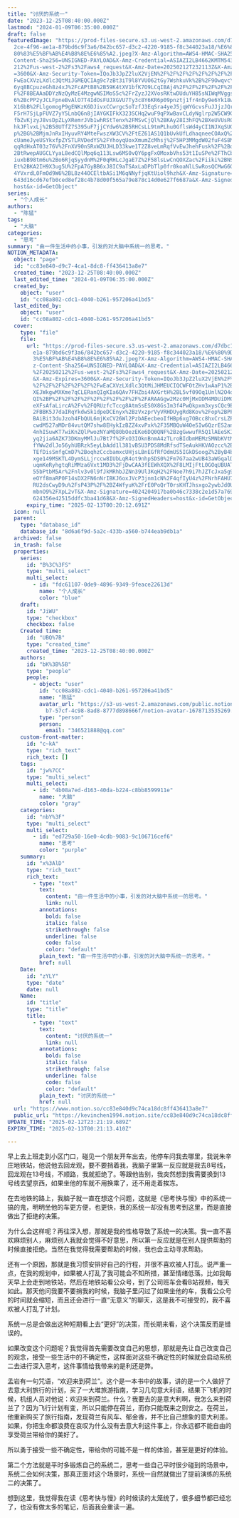 ```yaml
---
title: "讨厌的系统一"
date: "2023-12-25T08:40:00.000Z"
lastmod: "2024-01-09T06:35:00.000Z"
draft: false
featuredImage: "https://prod-files-secure.s3.us-west-2.amazonaws.com/d7dbc101-8\
  2ce-4f96-ae1a-879bd6c9f3a6/842bc657-d3c2-4220-9185-f8c344023a18/%E6%80%9D%E8%\
  80%83%E5%BF%AB%E4%B8%8E%E6%85%A2.jpeg?X-Amz-Algorithm=AWS4-HMAC-SHA256&X-Amz-\
  Content-Sha256=UNSIGNED-PAYLOAD&X-Amz-Credential=ASIAZI2LB4662KMTM543%2F20250\
  212%2Fus-west-2%2Fs3%2Faws4_request&X-Amz-Date=20250212T232113Z&X-Amz-Expires\
  =3600&X-Amz-Security-Token=IQoJb3JpZ2luX2VjEN%2F%2F%2F%2F%2F%2F%2F%2F%2F%2F%2\
  FwEaCXVzLXdlc3QtMiJGMEQCIAg9c7zBt3iT9l8YVUO62tGy7WshkuVk%2B%2F9OwqvcYmRIAiAaS\
  6yq8BCpuzeGh8z4xJ%2FcAPtB8%2B59K4tXV1bfK7O9LCqIBAj4%2F%2F%2F%2F%2F%2F%2F%2F%2\
  F%2F8BEAAaDDYzNzQyMzE4MzgwNSIMoS5c%2FrZyzJ2XVosRKtwDUduYH85sNIWqMVggs9l7zslVn\
  6%2BcPP2yJCLFpneBvAlO7T4IdOsFUJXGVU7Ty3c8Y6KR6p09pnztj1fr4nDy9e6Yk18wJfoSsGln\
  X16bB%2FLlgomogP9gENKzK6DJivxCCwrgcSoTzfJ3EqSra4yeJ5jqWYGcvsFuJJjzJQr1Ar%2BmD\
  F5rH7SjLpFUVZ7yY5LnbQ6n8jIAYGKIFkX323SCHq2wuF9qPXwBavCLdyNglrp2W5CW9GobkmfBgY\
  fbZvKjzyJ8vsDpZLyXRemrJVb1whRStTenx%2FMSvCjQl%2BKAy28I3hFQ%2BXeUVUsRCWg5uoy7O\
  hkJFlvxLj%2B58UTfZ7S395uF7jjCYdw6%2B5RHCsLL9tmPLhu0GflsWd4yCI1NJXqSUQVwuZrzYZ\
  p%2BG%2BMjmJnRxIHyuvRY4MteFwszXW3CV%2FtEZ61AS1Q1bUvkUfLdhaqneeCOAxQ%2FLrdniKS\
  cUameJyeUSYkxfpZYSTLRVDedYS%2FYhoyqUoxXmumZcMhsj%2F5HP3MMgdW02fuF4S8MxIGKp%2F\
  qqRdHxAT03z76V%2FnXV90nSRxWZUJHLD33kwe1T2Z8veLmRqfVvEwJhehFusk%2F%2Bd7tKEixW%\
  2BtRwepAUGCLYyaL8edCQlMpq6q113Lsw6MS0vQY6pgFxOMoxbVhs53t1IuSPe%2FThCb2TdiXLqv\
  iuxbB98tm6u%2Bo6RjqSyydnM%2F0qRHLcJgaE7Z%2F58lsLwCnQOXZac%2Fiiki%2BNS4IisuAmW\
  Et%2BKA2IH9X3ug5U%2FpA7GyBB6xJ8IC9aTSAxLaDPbTlp0fr0koaNlLSwRosQCMwG6OS78dvtDE\
  4YVxrdL0FmOd9W6%2BL8z44OCEltbASi1M6qNNyfjqKtUiol9hzh&X-Amz-Signature=31359a02\
  643d16cd67efb0ced8ef28c4b78d00f565a79e878c14d0e627f6687a&X-Amz-SignedHeaders=\
  host&x-id=GetObject"
series:
  - "个人成长"
authors:
  - "陈猛"
tags:
  - "大脑"
categories:
  - "思考"
summary: "由一件生活中的小事，引发的对大脑中系统一的思考。"
NOTION_METADATA:
  object: "page"
  id: "cc83e840-d9c7-4ca1-8dc8-ff436413a8e7"
  created_time: "2023-12-25T08:40:00.000Z"
  last_edited_time: "2024-01-09T06:35:00.000Z"
  created_by:
    object: "user"
    id: "cc08a802-cdc1-4040-b261-957206a41bd5"
  last_edited_by:
    object: "user"
    id: "cc08a802-cdc1-4040-b261-957206a41bd5"
  cover:
    type: "file"
    file:
      url: "https://prod-files-secure.s3.us-west-2.amazonaws.com/d7dbc101-82ce-4f96-a\
        e1a-879bd6c9f3a6/842bc657-d3c2-4220-9185-f8c344023a18/%E6%80%9D%E8%80%8\
        3%E5%BF%AB%E4%B8%8E%E6%85%A2.jpeg?X-Amz-Algorithm=AWS4-HMAC-SHA256&X-Am\
        z-Content-Sha256=UNSIGNED-PAYLOAD&X-Amz-Credential=ASIAZI2LB466SNNMAOAB\
        %2F20250212%2Fus-west-2%2Fs3%2Faws4_request&X-Amz-Date=20250212T232012Z\
        &X-Amz-Expires=3600&X-Amz-Security-Token=IQoJb3JpZ2luX2VjEN%2F%2F%2F%2F\
        %2F%2F%2F%2F%2F%2F%2FwEaCXVzLXdlc3QtMiJHMEUCIQCWFOtZHv1wAaP1%2BBnoIxo9H\
        XEJWkgwMXKme7qCLERanQIgKIa6QAv7FHZbi4AXGrtH%2BL5vf09Oq1UnlN2O4oy5yKYqiA\
        QI%2BP%2F%2F%2F%2F%2F%2F%2F%2F%2F%2FARAAGgw2Mzc0MjMxODM4MDUiDMC%2ByKu8a\
        eXFsAfaLircA%2Fv%2FQRUzfcTccg8AtmSsES0X8GsIm3f4PwQkpxm3xysCQc9E%2B5R9h%\
        2FBBK5J7daIRqYkdwSk1dpeDCEnyx%2BzVxzprVyVRHDUygRd8Kov%2Fop%2BPFxxJNll%2\
        BAiBit3duJzoh4FbQUL6mjKxCV26Wl2PzbAEecbeoIfHBp6xg7OBcc8hxCrsLZP3XjHrFQ3\
        cwdM527aMDr84vutQM7shw8EHykIzBZZ4xvPxk%2F35MBQuW4Oe5Iw6QzrES2anOybcjvGg\
        4nhISuwKT7wiKnZQlPwozNYaMQ80bOezEKe6DQ0QNF%2BzgGwwufR5Q1lAEeSKILkQcCOKg\
        yq2jia6AZK73DKmyMMlJu7Bt7f%2FxO3IOknBnmA4zTLroBIdbmMEMzSMNbKVtMSGjW%2B9\
        fYWw2dlJo56yhUBRzk5eyLbAdd1l381vBSU3PDS8MdRfsdTSeAukHKVAOzcc%2Bk%2Ffiyi\
        TEfDisSmfgCmD7%2BoqhzCccbamxcUHjsLBnEGfRfOdmUS5IGkDSoogZ%2ByB4bLGLgDPMS\
        xge149MSKTL4DymSLLjrccw8IUbLqR4ot9nhpSDS0%2Fm7G7aa2wUB43aWGqalDO%2BK9Sh\
        uqmKeRyhgtqRiMMza6Vxt1MD3%2FjDwCAA3fEEWhXQX%2F8LMIjFtL0GOqUBUATEzc5zg7Y\
        55bPtbM5Ar%2Fnlv3v0l9fJkMRhbJZNn39Ul3KqH2%2FNoe7h9i7hJZTcJxa5g9AjnC70Br\
        eOYf8maRP0F14sDX2FN6nNrIBKJ6oxJVcP3jnm1cN%2F4qfIyU4z%2FNrhFAHU7Mjv9k47w\
        RU2dsCwyD9u%2FsP43P%2F%2BZ4WfyuK%2FrE0PoQrT0rsKHTJhsxgo2ywbJd0UxPbfI9cT\
        mbnO9%2FXpL2vT&X-Amz-Signature=4024204917ba0b46c7338c2e1d57a769e734f15f\
        624356e42515ddfc3ba41d68&X-Amz-SignedHeaders=host&x-id=GetObject"
      expiry_time: "2025-02-13T00:20:12.691Z"
  icon: null
  parent:
    type: "database_id"
    database_id: "8d6a6f9d-5a2c-433b-a560-b744eab9db1a"
  archived: false
  in_trash: false
  properties:
    series:
      id: "B%3C%3FS"
      type: "multi_select"
      multi_select:
        - id: "fdc61107-0de9-4896-9349-9feace22613d"
          name: "个人成长"
          color: "blue"
    draft:
      id: "JiWU"
      type: "checkbox"
      checkbox: false
    Created time:
      id: "UBQ%7B"
      type: "created_time"
      created_time: "2023-12-25T08:40:00.000Z"
    authors:
      id: "bK%3B%5B"
      type: "people"
      people:
        - object: "user"
          id: "cc08a802-cdc1-4040-b261-957206a41bd5"
          name: "陈猛"
          avatar_url: "https://s3-us-west-2.amazonaws.com/public.notion-static.com/775523\
            b7-57cf-4c98-8ad8-8777d898666f/notion-avatar-1678713535269.png"
          type: "person"
          person:
            email: "346521888@qq.com"
    custom-front-matter:
      id: "c~kA"
      type: "rich_text"
      rich_text: []
    tags:
      id: "jw%7CC"
      type: "multi_select"
      multi_select:
        - id: "4b08a7ed-d163-40da-b224-c8bb8599911e"
          name: "大脑"
          color: "gray"
    categories:
      id: "nbY%3F"
      type: "multi_select"
      multi_select:
        - id: "ed729a50-16e0-4cdb-9083-9c106716cef6"
          name: "思考"
          color: "purple"
    summary:
      id: "x%3AlD"
      type: "rich_text"
      rich_text:
        - type: "text"
          text:
            content: "由一件生活中的小事，引发的对大脑中系统一的思考。"
            link: null
          annotations:
            bold: false
            italic: false
            strikethrough: false
            underline: false
            code: false
            color: "default"
          plain_text: "由一件生活中的小事，引发的对大脑中系统一的思考。"
          href: null
    Date:
      id: "zYLY"
      type: "date"
      date: null
    Name:
      id: "title"
      type: "title"
      title:
        - type: "text"
          text:
            content: "讨厌的系统一"
            link: null
          annotations:
            bold: false
            italic: false
            strikethrough: false
            underline: false
            code: false
            color: "default"
          plain_text: "讨厌的系统一"
          href: null
  url: "https://www.notion.so/cc83e840d9c74ca18dc8ff436413a8e7"
  public_url: "https://kevinchen1994.notion.site/cc83e840d9c74ca18dc8ff436413a8e7"
UPDATE_TIME: "2025-02-12T23:21:19.689Z"
EXPIRY_TIME: "2025-02-13T00:21:13.410Z"

---
```

<link rel="stylesheet" href="https://cdn.jsdelivr.net/npm/katex@0.16.2/dist/katex.min.css" integrity="sha384-bYdxxUwYipFNohQlHt0bjN/LCpueqWz13HufFEV1SUatKs1cm4L6fFgCi1jT643X" crossorigin="anonymous">


早上去上班走到小区门口，碰见一个朋友开车出去，他停车问我去哪里，我说朱辛庄地铁站，他说他去回龙观，要不要捎着我，我脑子里第一反应就是我去8号线，回龙观在13号线，不顺路，我就拒绝了。等跟他告别，我突然想到我需要换到13号线去望京西，如果坐他的车就不用换乘了，还不用走着挨冻。


在去地铁的路上，我脑子就一直在想这个问题，这就是《思考快与慢》中的系统一搞的鬼，明明坐他的车更方便，也更快，我的系统一却没有思考到这里，而是直接做出了拒绝的决策。


为什么会这样呢？再往深入想，那就是我的性格导致了系统一的决策。我一直不喜欢麻烦别人，麻烦别人我就会觉得不好意思，所以第一反应就是在别人提供帮助的时候直接拒绝。当然在我觉得我需要帮助的时候，我也会主动寻求帮助。


还有一个原因，那就是我习惯安排好自己的行程，并很不喜欢被人打乱。说严重一点，在我的规划中，如果被人打乱了我可能会不知所措，甚至情绪低落。比如我每天早上会走到地铁站，然后在地铁站看公众号，到了公司班车会看B站视频，每天如此。那天他问我要不要捎我的时候，我脑子里闪过了如果坐他的车，我看公众号的时间就会缩短，而且还会进行一直“无意义”的聊天，这是我不可接受的，我不喜欢被人打乱了计划。


系统一总是会做出这种短期看上去“更好”的决策，而长期来看，这个决策反而是错误的。


如果改变这个问题呢？我觉得首先需要改变自己的思想，那就是先让自己改变自己的观念，接受一些生活中的不确定性，这样面对这些不确定性的时候就会启动系统二去进行深入思考，这件事情给我带来的是利还是弊。


孟岩有一句咒语，“欢迎来到荷兰”。这个是一本书中的故事，讲的是一个人做好了去意大利旅行的计划，买了一大堆旅游指南，学习几句意大利语，结果下飞机的时候，机组人员对他说：欢迎来到荷兰。什么？我要去的是意大利啊，我怎么来到荷兰了？因为飞行计划有变，所以只能停在荷兰，而你只能既来之则安之。在荷兰，他重新购买了旅行指南，发现荷兰有风车、郁金香，并不比自己想象的意大利差。如果，你把生命都浪费在哀叹为什么没有去意大利这件事上，你永远都不能自由的享受荷兰带给你的美好了。


所以勇于接受一些不确定性，带给你的可能不是一样的体验，甚至是更好的体验。


第二个方法就是平时多锻炼自己的系统二，思考一些自己平时很少碰到的场景中，系统二会如何决策，那真正面对这个场景时，系统一自然就做出了提前演练的系统二的决策了。


想到这里，我觉得我在读《思考快与慢》的时候读的太笼统了，很多细节都已经忘了，也没有做太多的笔记，后面我会重读一遍。

